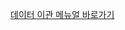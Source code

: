 [데이터 이관 메뉴얼 바로가기](https://github.com/SONGJAEYEON-sunjin/sunjin-mig/blob/master/docs/00.%EB%A9%94%EB%89%B4%EC%96%BC/%EB%8D%B0%EC%9D%B4%ED%84%B0%EC%9D%B4%EA%B4%80%EB%A9%94%EB%89%B4%EC%96%BC.md)
